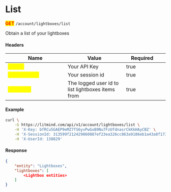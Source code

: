 # List

<mark style="color:red;">**GET**</mark> `/account/lightboxes/list`

Obtain a list of your lightboxes

#### Headers

<table><thead><tr><th width="172">Name</th><th>Value</th><th width="100" data-type="checkbox">Required</th><th data-hidden></th></tr></thead><tbody><tr><td><mark style="color:yellow;"><strong>X-Key</strong></mark></td><td>Your API Key</td><td>true</td><td></td></tr><tr><td><mark style="color:yellow;"><strong>X-SessionId</strong></mark></td><td>Your session id</td><td>true</td><td></td></tr><tr><td><mark style="color:yellow;"><strong>X-UserId</strong></mark></td><td>The logged user id to list lightboxes items from</td><td>true</td><td></td></tr></tbody></table>

#### Example

```bash
curl \
    -G https://litmind.com/api/v1/account/lightboxes/list \
    -H 'X-Key: bfRCu5GAEP9eMZ7fS6yvPwGxB9Nu7FzUfdnasrCkKkHAyCBZ' \
    -H 'X-SessionId: 313599f212429860887ef23ea326cc863a9186eb1a43a8f1739a1815ebe2a588' \
    -H 'X-UserId: 138829'
```

#### Response

```json
{
    "entity": "Lightboxes",
    "lightboxes": [
        <Lightbox entities>
    ]
}
```

